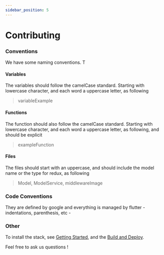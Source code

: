 ```yaml
---
sidebar_position: 5
---
```


# Contributing

### Conventions

We have some naming conventions. T

#### Variables

The variables should follow the camelCase standard. Starting with lowercase character, and each word a uppercase letter, as following
> variableExample

#### Functions

The function should also follow the camelCase standard. Starting with lowercase character, and each word a uppercase letter, as following, and should be explicit
> exampleFunction

#### Files

The files should start with an uppercase, and should include the model name or the type for redux, as following
> Model, ModelService, middlewareImage

### Code Conventions

They are defined by google and everything is managed by flutter - indentations, parenthesis, etc -

### Other

To install the stack, see [Getting Started](/docs/family-app/getting-started), and the [Build and Deploy](/docs/family-app/new-release).

Feel free to ask us questions !
